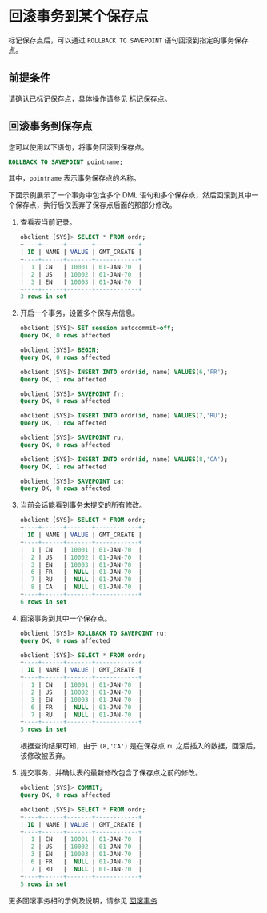 # 回滚事务到某个保存点

标记保存点后，可以通过 `ROLLBACK TO SAVEPOINT` 语句回滚到指定的事务保存点。

## 前提条件

请确认已标记保存点，具体操作请参见 [标记保存点](1.mark-a-savepoint-of-oracle-mode.md)。

## 回滚事务到保存点

您可以使用以下语句，将事务回滚到保存点。

```sql
ROLLBACK TO SAVEPOINT pointname;
```

其中，`pointname` 表示事务保存点的名称。

下面示例展示了一个事务中包含多个 DML 语句和多个保存点，然后回滚到其中一个保存点，执行后仅丢弃了保存点后面的那部分修改。

1. 查看表当前记录。

   ```sql
   obclient [SYS]> SELECT * FROM ordr;
   +----+------+-------+------------+
   | ID | NAME | VALUE | GMT_CREATE |
   +----+------+-------+------------+
   |  1 | CN   | 10001 | 01-JAN-70  |
   |  2 | US   | 10002 | 01-JAN-70  |
   |  3 | EN   | 10003 | 01-JAN-70  |
   +----+------+-------+------------+
   3 rows in set
   ```

2. 开启一个事务，设置多个保存点信息。

   ```sql
   obclient [SYS]> SET session autocommit=off;
   Query OK, 0 rows affected 
   
   obclient [SYS]> BEGIN;
   Query OK, 0 rows affected 
   
   obclient [SYS]> INSERT INTO ordr(id, name) VALUES(6,'FR');
   Query OK, 1 row affected 
   
   obclient [SYS]> SAVEPOINT fr;
   Query OK, 0 rows affected 
   
   obclient [SYS]> INSERT INTO ordr(id, name) VALUES(7,'RU');
   Query OK, 1 row affected 
   
   obclient [SYS]> SAVEPOINT ru;
   Query OK, 0 rows affected 
   
   obclient [SYS]> INSERT INTO ordr(id, name) VALUES(8,'CA');
   Query OK, 1 row affected 
   
   obclient [SYS]> SAVEPOINT ca;
   Query OK, 0 rows affected
   ```

3. 当前会话能看到事务未提交的所有修改。

   ```sql
   obclient [SYS]> SELECT * FROM ordr;
   +----+------+-------+------------+
   | ID | NAME | VALUE | GMT_CREATE |
   +----+------+-------+------------+
   |  1 | CN   | 10001 | 01-JAN-70  |
   |  2 | US   | 10002 | 01-JAN-70  |
   |  3 | EN   | 10003 | 01-JAN-70  |
   |  6 | FR   |  NULL | 01-JAN-70  |
   |  7 | RU   |  NULL | 01-JAN-70  |
   |  8 | CA   |  NULL | 01-JAN-70  |
   +----+------+-------+------------+
   6 rows in set
   ```

4. 回滚事务到其中一个保存点。

   ```sql
   obclient [SYS]> ROLLBACK TO SAVEPOINT ru;
   Query OK, 0 rows affected 
   
   obclient [SYS]> SELECT * FROM ordr;
   +----+------+-------+------------+
   | ID | NAME | VALUE | GMT_CREATE |
   +----+------+-------+------------+
   |  1 | CN   | 10001 | 01-JAN-70  |
   |  2 | US   | 10002 | 01-JAN-70  |
   |  3 | EN   | 10003 | 01-JAN-70  |
   |  6 | FR   |  NULL | 01-JAN-70  |
   |  7 | RU   |  NULL | 01-JAN-70  |
   +----+------+-------+------------+
   5 rows in set
   ```

   根据查询结果可知，由于 `(8,'CA')` 是在保存点 `ru` 之后插入的数据，回滚后，该修改被丢弃。

5. 提交事务，并确认表的最新修改包含了保存点之前的修改。

   ```sql
   obclient [SYS]> COMMIT;
   Query OK, 0 rows affected 

   obclient [SYS]> SELECT * FROM ordr;
   +----+------+-------+------------+
   | ID | NAME | VALUE | GMT_CREATE |
   +----+------+-------+------------+
   |  1 | CN   | 10001 | 01-JAN-70  |
   |  2 | US   | 10002 | 01-JAN-70  |
   |  3 | EN   | 10003 | 01-JAN-70  |
   |  6 | FR   |  NULL | 01-JAN-70  |
   |  7 | RU   |  NULL | 01-JAN-70  |
   +----+------+-------+------------+
   5 rows in set
   ```

更多回滚事务相的示例及说明，请参见 [回滚事务](../5.roll-back-transactions-of-oracle-mode.md)
